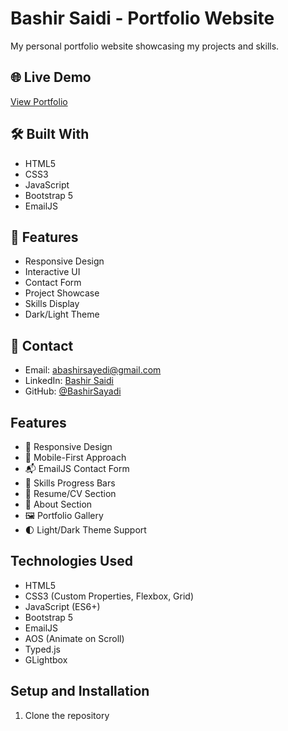 # Bashir Saidi - Portfolio Website

My personal portfolio website showcasing my projects and skills.

## 🌐 Live Demo
[View Portfolio](https://BashirSayadi.github.io/portfolio)

## 🛠️ Built With
- HTML5
- CSS3
- JavaScript
- Bootstrap 5
- EmailJS

## 📱 Features
- Responsive Design
- Interactive UI
- Contact Form
- Project Showcase
- Skills Display
- Dark/Light Theme

## 📧 Contact
- Email: abashirsayedi@gmail.com
- LinkedIn: [Bashir Saidi](https://www.linkedin.com/in/bashir-sayedi)
- GitHub: [@BashirSayadi](https://github.com/BashirSayadi)

## Features
- 🎨 Responsive Design
- 📱 Mobile-First Approach
- 📬 EmailJS Contact Form
- 🎯 Skills Progress Bars
- 📄 Resume/CV Section
- 📝 About Section
- 🖼️ Portfolio Gallery
- 🌓 Light/Dark Theme Support

## Technologies Used
- HTML5
- CSS3 (Custom Properties, Flexbox, Grid)
- JavaScript (ES6+)
- Bootstrap 5
- EmailJS
- AOS (Animate on Scroll)
- Typed.js
- GLightbox

## Setup and Installation
1. Clone the repository 
